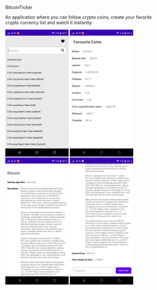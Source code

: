 BitcoinTicker

An application where you can follow crypto coins, create your favorite crypto currency list and watch it instantly.

 <img src="https://github.com/ozgurefe/BitcoinTicker/blob/master/images/Screenshot_20210301-081425.png" width="200" height="400">
 
 <img src="https://github.com/ozgurefe/BitcoinTicker/blob/master/images/Screenshot_20210301-081431.png" width="200" height="400">

 <img src="https://github.com/ozgurefe/BitcoinTicker/blob/master/images/Screenshot_20210301-081441.png" width="200" height="400">

 <img src="https://github.com/ozgurefe/BitcoinTicker/blob/master/images/Screenshot_20210301-081450.png" width="200" height="400">

